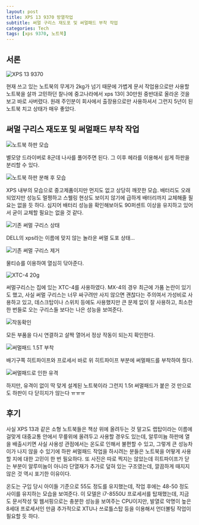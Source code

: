 ```yaml
---
layout: post
title: XPS 13 9370 방열작업
subtitle: 써멀 구리스 재도포 및 써멀패드 부착 작업
categories: Tech
tags: [xps 9370, 노트북]
---
```


## 서론
![XPS 13 9370](https://dsm01pap005files.storage.live.com/y4mjhJGUX3iZAnwxSyu-wWtDaiw9NaGbVmgbB9SfGCFSdWhBePS13tYaD8zHl2Ep28S4nPk8GXfjgWtIIBpLAR2WUVCGz_xXeyTWu7ErfbVCsw1wS6TwTo0IlOIIHnNATC9Toin0rxKYCKMcvmcW4z2t9TuniM9ganpIrLsWN98eVeqY3gcNAarIfUwSBMOqC5Z?width=4032&height=3024&cropmode=none)

현재 쓰고 있는 노트북의 무게가 2kg가 넘기 때문에 가볍게 문서 작업용으로만 사용할 노트북을 살까 고민하던 찰나에 중고나라에서 xps 13이 30만원 중반대로 올라온 것을 보고 바로 사버렸다. 원래 주인분이 회사에서 출장용으로만 사용하셔서 그런지 5년이 된 노트북 치고 상태가 매우 좋았다. 

## 써멀 구리스 재도포 및 써멀패드 부착 작업
![노트북 하판 모습](https://dsm01pap005files.storage.live.com/y4mbGTBaOIKepZ2QQrKulkuTLsFuGAOrxXrJFEsw_EiTSlltmVKBncT-MFOHTnYN2koOvsxjNOak91_bhmTonqGYf-t8VKYGmt6GZaRpLvt9eem57jS215plx2sH7EjEqYVsE_3d68c0My8yqKQqFZO1q7qbtQqQ0oICabNffzxNjLgB16NKdZEcMCV5fyMITto?width=4032&height=3024&cropmode=none)

별모양 드라이버로 8군데 나사를 풀어주면 된다. 그 이후 헤라를 이용해서 쉽게 하판을 분리할 수 있다.

![노트북 하판 분해 후 모습](https://dsm01pap005files.storage.live.com/y4mSx_aiTyPxACbYNjRonyWbjKmG6Lg8KtckmLc3OVVS0c8bzRt9lBvMirvIFZQgV8kPnLMT2Bz3bffKc0DBUNaPY-iOjj-lkhWo2aoQG8rd4qwdQckD-oKzRoeoCSxmCoHzXssSx2Ns_NjWZMKbjv02NNpRIuNnUcZRXteUd0mfrrmnSa4XFDFsqivPy7wF9uf?width=4032&height=3024&cropmode=none)

XPS 내부의 모습으로 중고제품이지만 먼지도 없고 상당히 깨끗한 모습. 배터리도 오래되었지만 성능도 멀쩡하고 스웰링 현상도 보이지 않기에 급하게 배터리까지 교체해줄 필요는 없을 듯 하다. 심지어 배터리 성능을 확인해보아도 90퍼센트 이상을 유지하고 있어서 굳이 교체할 필요는 없을 것 같다.

![기존 써멀 구리스 상태](https://dsm01pap005files.storage.live.com/y4mFWJIEMiZDt6jGBgm1a53t9plzLa3hb-4Ho5pwPcKIGTtQtgVsYsreERNCsXChPBexOFsThgLEkR-fTEsovQAP3eNQdWg8FqyEObTiRbw21VFF9yb7iwi545B4rxvUPeBw8IrzUly31GNeG67LJEei_vhoCVfQbYgaYpUSHR1ln6gmSZSVszQLFeFOa665W6V?width=3024&height=4032&cropmode=none)

DELL의 xps라는 이름에 맞지 않는 놀라운 써멀 도포 상태...

![기존 써멀 구리스 제거](https://dsm01pap005files.storage.live.com/y4mpk5WoORHSsBuDavM4czkSinB7OsaRa1NOAXyzWZrYtjxa5APFnuiu4bWUR1HdlwiKAjU5UxAhcsu_9ExUcjjtly-Y1owE3nEPlWqDjXO91yhs0fEgQPwepCC01QuvJEg7hg_KnokmefQkWksVE3vBlJjbGlzXSztH6s1mSsxyungPBNgzVa1cSis5cLfzbnp?width=4032&height=3024&cropmode=none)

물티슈를 이용하여 열심히 닦아준다.

![XTC-4 20g](https://dsm01pap005files.storage.live.com/y4mgKGHmBAKht25lu4S7S8lrNllw14z71vdYnCCAZU41sJNTNEdg-CbSlJhWGeBAAf1ufuzKnpOWCf0mAUWJLFvF2Mi__-DPfYITMRY7CYi2W_mSzpc1VcLKWonoglFKw7kt99DhcspDF5WlXHXMPbpkvVXuZkY7VkjxpaXKACNcKjp1OJ1KRxMRdAw93N-Gf76?width=4032&height=3024&cropmode=none)

써멀구리스는 집에 있는 XTC-4를 사용하였다. MX-4의 경우 최근에 가품 논란이 있기도 했고, 사실 써멀 구리스는 너무 싸구려만 사지 않으면 괜찮다는 주의여서 가성비로 사용하고 있고, 데스크탑이나 스위치 등에도 사용했지만 큰 문제 없이 잘 사용하고, 최소한한 번들로 오는 구리스들 보다는 나은 성능을 보여준다.

![작동확인](https://dsm01pap005files.storage.live.com/y4mOOGvtaqWuqfdpy_RaMSTQ-E5YHIFtkgkOIcavn5Kc3jybXpstsA9uCHz_QWqjlf2By503AWHQ6exBVrxN2hZS7Vs7Ng6ogMf5lQOoxlrcIJLXWz1sSzrrpO7qOzQqDN1rn-8K5J7xhU75yFJpegahj_6b3vGMnWSgAmdNlvMmAtR6i404H8Pgzy45yIQlN89?width=4032&height=3024&cropmode=none)

모든 부품을 다시 연결하고 살짝 열어서 정상 작동이 되는지 확인한다.

![써멀패드 1.5T 부착](https://dsm01pap005files.storage.live.com/y4mDVmpX2NvWq0e18XKpHu8A7KFg2llf9YxNpA-BKdM0Kp-931S_qYavXsILvzRHPIii_OvhTeDEBvVCF6h4TYEyjy_I1YqhFh2-2BaIAZWxPdp6L9jj72eFlNmfEmMHH3u_t9YoxukyYLzuslKBahZw_LD_1GdhyulwewFmuXGO59MGOn_U6ZUWjivsm5G-JGY?width=4032&height=3024&cropmode=none)

배기구쪽 히트파이프와 프로세서 바로 위 히트파이프 부분에 써멀패드를 부착하여 줬다.

![써멀패드로 인한 유격](https://dsm01pap005files.storage.live.com/y4mzw_CP9c4nsa0lCIVEU4UwXcEaA5lyG2-vx9hrjUiS-D8VdT051_BKESKvrZXuFYvsZLEGR54H78RjMJz2Ml1avmkE3gzc2AsB36RxzWSnv5WBrf9zHLETD3tl-NJHu76pi2zhoJJKmDOhp2xl9K86J4RFh36JQDAtzwqGGdG6-gHLN8Sn1QcIKFjrdNE9Nwh?width=4032&height=3024&cropmode=none)

하지만, 유격이 없이 딱 맞게 설계된 노트북이라 그런지 1.5t 써멀패드가 붙은 것 만으로도 하판이 다 닫히지가 않는다 ㅠㅠㅠ

## 후기
사실 XPS 13과 같은 소형 노트북들은 책상 위에 올려두는 것 말고도 랩탑이라는 이름에 걸맞게 대중교통 안에서 무릎위에 올려두고 사용할 경우도 있는데, 알루미늄 하판에 열을 배출시키면 사실 사용성 관점에서는 온도로 인해서 불편할 수 있고, 그렇게 큰 성능차이가 나지 않을 수 있기에 하판 써멀패드 작업을 하시려는 분들은 노트북을 어떻게 사용할 지에 대한 고민이 한 번 필요하다. 또 사진은 따로 찍지는 않았는데 히트파이프가 닫는 부분이 알루미늄이 아니라 단열재가 추가로 덮혀 있는 구조였는데, 깔끔하게 때지지 않은 것 역시 포기한 이유이다.

온도는 구입 당시 아이들 기준으로 55도 정도를 유지했는데, 작업 후에는 48-50 정도 사이를 유지하는 모습을 보여준다. 이 모델은 i7-8550U 프로세서를 탑재했는데, 지금도 문서작성 및 웹서핑으로는 충분한 성능을 보여주는 CPU이지만, 발열로 악명이 높은 8세대 프로세서인 만큼 추가적으로 XTU나 쓰로틀스탑 등을 이용해서 언더볼팅 작업이 필요할 듯 하다.